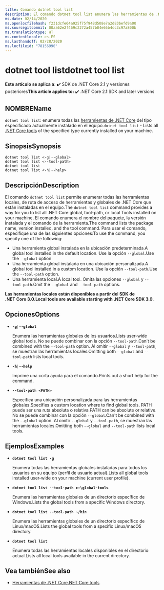 ```yaml
---
title: Comando dotnet tool list
description: El comando dotnet tool list enumera las herramientas de .NET Core que están instaladas en el equipo.
ms.date: 02/14/2020
ms.openlocfilehash: f231dcfe64a925f75f948d508e7a2d83befd9a00
ms.sourcegitcommit: 00aa62e2f469c2272a457b04e66b4cc3c97a800b
ms.translationtype: HT
ms.contentlocale: es-ES
ms.lasthandoff: 02/28/2020
ms.locfileid: "78156990"
---
```

# <a name="dotnet-tool-list"></a><span data-ttu-id="c4b4f-103">dotnet tool list</span><span class="sxs-lookup"><span data-stu-id="c4b4f-103">dotnet tool list</span></span>

<span data-ttu-id="c4b4f-104">**Este artículo se aplica a:** ✔️ SDK de .NET Core 2.1 y versiones posteriores</span><span class="sxs-lookup"><span data-stu-id="c4b4f-104">**This article applies to:** ✔️ .NET Core 2.1 SDK and later versions</span></span>

## <a name="name"></a><span data-ttu-id="c4b4f-105">NOMBRE</span><span class="sxs-lookup"><span data-stu-id="c4b4f-105">Name</span></span>

<span data-ttu-id="c4b4f-106">`dotnet tool list`: enumera todas las [herramientas de .NET Core](global-tools.md) del tipo especificado actualmente instalado en el equipo.</span><span class="sxs-lookup"><span data-stu-id="c4b4f-106">`dotnet tool list` - Lists all [.NET Core tools](global-tools.md) of the specified type currently installed on your machine.</span></span>

## <a name="synopsis"></a><span data-ttu-id="c4b4f-107">Sinopsis</span><span class="sxs-lookup"><span data-stu-id="c4b4f-107">Synopsis</span></span>

```dotnetcli
dotnet tool list <-g|--global>
dotnet tool list <--tool-path>
dotnet tool list
dotnet tool list <-h|--help>
```

## <a name="description"></a><span data-ttu-id="c4b4f-108">Descripción</span><span class="sxs-lookup"><span data-stu-id="c4b4f-108">Description</span></span>

<span data-ttu-id="c4b4f-109">El comando `dotnet tool list` permite enumerar todas las herramientas locales, de ruta de acceso de herramientas y globales de .NET Core que están instaladas en el equipo.</span><span class="sxs-lookup"><span data-stu-id="c4b4f-109">The `dotnet tool list` command provides a way for you to list all .NET Core global, tool-path, or local Tools installed on your machine.</span></span> <span data-ttu-id="c4b4f-110">El comando enumera el nombre del paquete, la versión instalada y el comando de la herramienta.</span><span class="sxs-lookup"><span data-stu-id="c4b4f-110">The command lists the package name, version installed, and the tool command.</span></span>  <span data-ttu-id="c4b4f-111">Para usar el comando, especifique una de las siguientes opciones:</span><span class="sxs-lookup"><span data-stu-id="c4b4f-111">To use the command, you specify one of the following:</span></span>

* <span data-ttu-id="c4b4f-112">Una herramienta global instalada en la ubicación predeterminada.</span><span class="sxs-lookup"><span data-stu-id="c4b4f-112">A global tool installed in the default location.</span></span> <span data-ttu-id="c4b4f-113">Use la opción `--global`.</span><span class="sxs-lookup"><span data-stu-id="c4b4f-113">Use the `--global` option</span></span>
* <span data-ttu-id="c4b4f-114">Una herramienta global instalada en una ubicación personalizada.</span><span class="sxs-lookup"><span data-stu-id="c4b4f-114">A global tool installed in a custom location.</span></span> <span data-ttu-id="c4b4f-115">Use la opción `--tool-path`.</span><span class="sxs-lookup"><span data-stu-id="c4b4f-115">Use the `--tool-path` option.</span></span>
* <span data-ttu-id="c4b4f-116">Una herramienta local.</span><span class="sxs-lookup"><span data-stu-id="c4b4f-116">A local tool.</span></span> <span data-ttu-id="c4b4f-117">Omita las opciones `--global` y `--tool-path`.</span><span class="sxs-lookup"><span data-stu-id="c4b4f-117">Omit the `--global` and `--tool-path` options.</span></span>

<span data-ttu-id="c4b4f-118">**Las herramientas locales están disponibles a partir del SDK de .NET Core 3.0.**</span><span class="sxs-lookup"><span data-stu-id="c4b4f-118">**Local tools are available starting with .NET Core SDK 3.0.**</span></span>

## <a name="options"></a><span data-ttu-id="c4b4f-119">Opciones</span><span class="sxs-lookup"><span data-stu-id="c4b4f-119">Options</span></span>

- **`-g|--global`**

  <span data-ttu-id="c4b4f-120">Enumera las herramientas globales de los usuarios.</span><span class="sxs-lookup"><span data-stu-id="c4b4f-120">Lists user-wide global tools.</span></span> <span data-ttu-id="c4b4f-121">No se puede combinar con la opción `--tool-path`.</span><span class="sxs-lookup"><span data-stu-id="c4b4f-121">Can't be combined with the `--tool-path` option.</span></span> <span data-ttu-id="c4b4f-122">Al omitir `--global` y `--tool-path`, se muestran las herramientas locales.</span><span class="sxs-lookup"><span data-stu-id="c4b4f-122">Omitting both `--global` and `--tool-path` lists local tools.</span></span>

- **`-h|--help`**

  <span data-ttu-id="c4b4f-123">Imprime una corta ayuda para el comando.</span><span class="sxs-lookup"><span data-stu-id="c4b4f-123">Prints out a short help for the command.</span></span>

- **`--tool-path <PATH>`**

  <span data-ttu-id="c4b4f-124">Especifica una ubicación personalizada para las herramientas globales.</span><span class="sxs-lookup"><span data-stu-id="c4b4f-124">Specifies a custom location where to find global tools.</span></span> <span data-ttu-id="c4b4f-125">PATH puede ser una ruta absoluta o relativa.</span><span class="sxs-lookup"><span data-stu-id="c4b4f-125">PATH can be absolute or relative.</span></span> <span data-ttu-id="c4b4f-126">No se puede combinar con la opción `--global`.</span><span class="sxs-lookup"><span data-stu-id="c4b4f-126">Can't be combined with the `--global` option.</span></span> <span data-ttu-id="c4b4f-127">Al omitir `--global` y `--tool-path`, se muestran las herramientas locales.</span><span class="sxs-lookup"><span data-stu-id="c4b4f-127">Omitting both `--global` and `--tool-path` lists local tools.</span></span>

## <a name="examples"></a><span data-ttu-id="c4b4f-128">Ejemplos</span><span class="sxs-lookup"><span data-stu-id="c4b4f-128">Examples</span></span>

- **`dotnet tool list -g`**

  <span data-ttu-id="c4b4f-129">Enumera todas las herramientas globales instaladas para todos los usuarios en su equipo (perfil de usuario actual).</span><span class="sxs-lookup"><span data-stu-id="c4b4f-129">Lists all global tools installed user-wide on your machine (current user profile).</span></span>

- **`dotnet tool list --tool-path c:\global-tools`**

  <span data-ttu-id="c4b4f-130">Enumera las herramientas globales de un directorio específico de Windows.</span><span class="sxs-lookup"><span data-stu-id="c4b4f-130">Lists the global tools from a specific Windows directory.</span></span>

- **`dotnet tool list --tool-path ~/bin`**

  <span data-ttu-id="c4b4f-131">Enumera las herramientas globales de un directorio específico de Linux/macOS.</span><span class="sxs-lookup"><span data-stu-id="c4b4f-131">Lists the global tools from a specific Linux/macOS directory.</span></span>

- **`dotnet tool list`**

  <span data-ttu-id="c4b4f-132">Enumera todas las herramientas locales disponibles en el directorio actual.</span><span class="sxs-lookup"><span data-stu-id="c4b4f-132">Lists all local tools available in the current directory.</span></span>

## <a name="see-also"></a><span data-ttu-id="c4b4f-133">Vea también</span><span class="sxs-lookup"><span data-stu-id="c4b4f-133">See also</span></span>

- [<span data-ttu-id="c4b4f-134">Herramientas de .NET Core</span><span class="sxs-lookup"><span data-stu-id="c4b4f-134">.NET Core tools</span></span>](global-tools.md)
